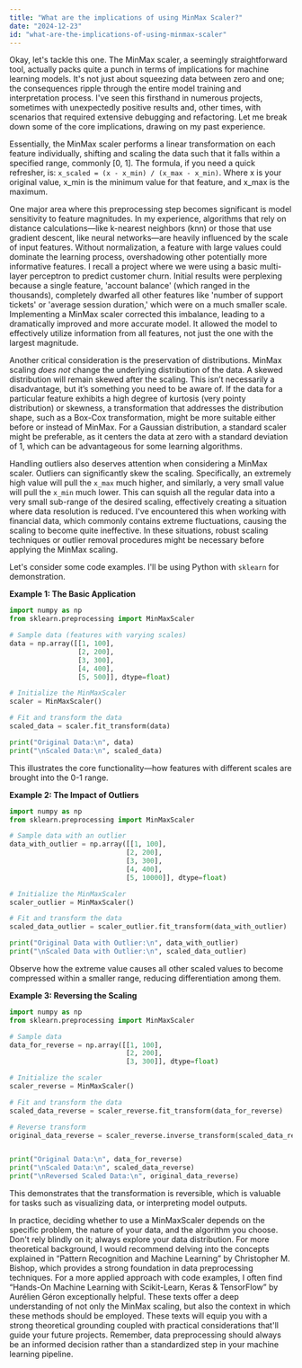 ```yaml
---
title: "What are the implications of using MinMax Scaler?"
date: "2024-12-23"
id: "what-are-the-implications-of-using-minmax-scaler"
---
```


Okay, let's tackle this one. The MinMax scaler, a seemingly straightforward tool, actually packs quite a punch in terms of implications for machine learning models. It's not just about squeezing data between zero and one; the consequences ripple through the entire model training and interpretation process. I've seen this firsthand in numerous projects, sometimes with unexpectedly positive results and, other times, with scenarios that required extensive debugging and refactoring. Let me break down some of the core implications, drawing on my past experience.

Essentially, the MinMax scaler performs a linear transformation on each feature individually, shifting and scaling the data such that it falls within a specified range, commonly [0, 1]. The formula, if you need a quick refresher, is: `x_scaled = (x - x_min) / (x_max - x_min)`. Where x is your original value, x_min is the minimum value for that feature, and x_max is the maximum.

One major area where this preprocessing step becomes significant is model sensitivity to feature magnitudes. In my experience, algorithms that rely on distance calculations—like k-nearest neighbors (knn) or those that use gradient descent, like neural networks—are heavily influenced by the scale of input features. Without normalization, a feature with large values could dominate the learning process, overshadowing other potentially more informative features. I recall a project where we were using a basic multi-layer perceptron to predict customer churn. Initial results were perplexing because a single feature, 'account balance' (which ranged in the thousands), completely dwarfed all other features like 'number of support tickets' or 'average session duration,' which were on a much smaller scale. Implementing a MinMax scaler corrected this imbalance, leading to a dramatically improved and more accurate model. It allowed the model to effectively utilize information from all features, not just the one with the largest magnitude.

Another critical consideration is the preservation of distributions. MinMax scaling *does not* change the underlying distribution of the data. A skewed distribution will remain skewed after the scaling. This isn’t necessarily a disadvantage, but it’s something you need to be aware of. If the data for a particular feature exhibits a high degree of kurtosis (very pointy distribution) or skewness, a transformation that addresses the distribution shape, such as a Box-Cox transformation, might be more suitable either before or instead of MinMax. For a Gaussian distribution, a standard scaler might be preferable, as it centers the data at zero with a standard deviation of 1, which can be advantageous for some learning algorithms.

Handling outliers also deserves attention when considering a MinMax scaler. Outliers can significantly skew the scaling. Specifically, an extremely high value will pull the `x_max` much higher, and similarly, a very small value will pull the `x_min` much lower. This can squish all the regular data into a very small sub-range of the desired scaling, effectively creating a situation where data resolution is reduced. I've encountered this when working with financial data, which commonly contains extreme fluctuations, causing the scaling to become quite ineffective. In these situations, robust scaling techniques or outlier removal procedures might be necessary before applying the MinMax scaling.

Let's consider some code examples. I'll be using Python with `sklearn` for demonstration.

**Example 1: The Basic Application**

```python
import numpy as np
from sklearn.preprocessing import MinMaxScaler

# Sample data (features with varying scales)
data = np.array([[1, 100],
                 [2, 200],
                 [3, 300],
                 [4, 400],
                 [5, 500]], dtype=float)

# Initialize the MinMaxScaler
scaler = MinMaxScaler()

# Fit and transform the data
scaled_data = scaler.fit_transform(data)

print("Original Data:\n", data)
print("\nScaled Data:\n", scaled_data)
```

This illustrates the core functionality—how features with different scales are brought into the 0-1 range.

**Example 2: The Impact of Outliers**

```python
import numpy as np
from sklearn.preprocessing import MinMaxScaler

# Sample data with an outlier
data_with_outlier = np.array([[1, 100],
                             [2, 200],
                             [3, 300],
                             [4, 400],
                             [5, 10000]], dtype=float)

# Initialize the MinMaxScaler
scaler_outlier = MinMaxScaler()

# Fit and transform the data
scaled_data_outlier = scaler_outlier.fit_transform(data_with_outlier)

print("Original Data with Outlier:\n", data_with_outlier)
print("\nScaled Data with Outlier:\n", scaled_data_outlier)
```

Observe how the extreme value causes all other scaled values to become compressed within a smaller range, reducing differentiation among them.

**Example 3: Reversing the Scaling**

```python
import numpy as np
from sklearn.preprocessing import MinMaxScaler

# Sample data
data_for_reverse = np.array([[1, 100],
                             [2, 200],
                             [3, 300]], dtype=float)

# Initialize the scaler
scaler_reverse = MinMaxScaler()

# Fit and transform the data
scaled_data_reverse = scaler_reverse.fit_transform(data_for_reverse)

# Reverse transform
original_data_reverse = scaler_reverse.inverse_transform(scaled_data_reverse)


print("Original Data:\n", data_for_reverse)
print("\nScaled Data:\n", scaled_data_reverse)
print("\nReversed Scaled Data:\n", original_data_reverse)

```

This demonstrates that the transformation is reversible, which is valuable for tasks such as visualizing data, or interpreting model outputs.

In practice, deciding whether to use a MinMaxScaler depends on the specific problem, the nature of your data, and the algorithm you choose. Don't rely blindly on it; always explore your data distribution. For more theoretical background, I would recommend delving into the concepts explained in “Pattern Recognition and Machine Learning” by Christopher M. Bishop, which provides a strong foundation in data preprocessing techniques. For a more applied approach with code examples, I often find “Hands-On Machine Learning with Scikit-Learn, Keras & TensorFlow” by Aurélien Géron exceptionally helpful. These texts offer a deep understanding of not only the MinMax scaling, but also the context in which these methods should be employed. These texts will equip you with a strong theoretical grounding coupled with practical considerations that'll guide your future projects. Remember, data preprocessing should always be an informed decision rather than a standardized step in your machine learning pipeline.

